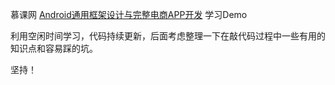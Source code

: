 
慕课网 [Android通用框架设计与完整电商APP开发](https://coding.imooc.com/class/116.html?mc_marking=60e5294c605a87b2af7257d06f70505e&mc_channel=syb7)  学习Demo

利用空闲时间学习，代码持续更新，后面考虑整理一下在敲代码过程中一些有用的知识点和容易踩的坑。

坚持！

